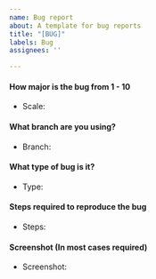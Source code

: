 ```yaml
---
name: Bug report
about: A template for bug reports
title: "[BUG]"
labels: Bug
assignees: ''

---
```


#### How major is the bug from 1 - 10
- Scale: 

#### What branch are you using?
<!-- Master or executable -->
- Branch:
#### What type of bug is it?
<!-- Visual, back end, etc..  -->
- Type: 
#### Steps required to reproduce the bug
<!-- Try include as much as you can to make it easier to fix the bug -->
- Steps:
<!-- If you know how to fix it you can provide the code sample that is breaking -->
#### Screenshot (In most cases required)
<!-- You can post a link or an attachment.
if it's a link then make sure to upload it to a website where it won't expire or get deleted -->
- Screenshot:
